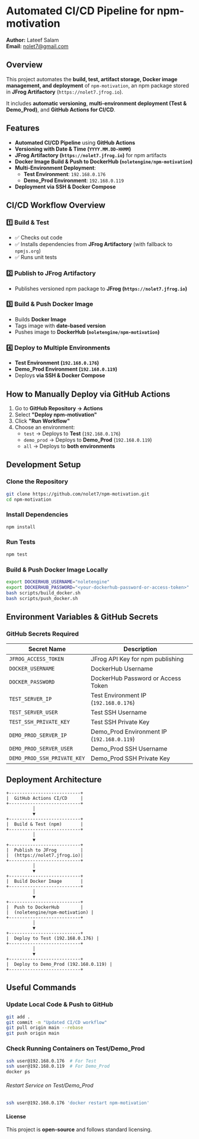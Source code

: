 # Automated CI/CD Pipeline for npm-motivation

**Author:** Lateef Salam  
**Email:** nolet7@gmail.com  

## Overview
This project automates the **build, test, artifact storage, Docker image management, and deployment** of `npm-motivation`, an npm package stored in **JFrog Artifactory** (`https://nolet7.jfrog.io`).

It includes **automatic versioning**, **multi-environment deployment (Test & Demo_Prod)**, and **GitHub Actions for CI/CD**.

## Features
- **Automated CI/CD Pipeline** using **GitHub Actions**
- **Versioning with Date & Time (`YYYY.MM.DD-HHMM`)**
- **JFrog Artifactory (`https://nolet7.jfrog.io`)** for npm artifacts
- **Docker Image Build & Push to DockerHub (`noletengine/npm-motivation`)**
- **Multi-Environment Deployment**:
  - **Test Environment**: `192.168.0.176`
  - **Demo_Prod Environment**: `192.168.0.119`
- **Deployment via SSH & Docker Compose**

## CI/CD Workflow Overview
### 1️⃣ Build & Test
- ✅ Checks out code
- ✅ Installs dependencies from **JFrog Artifactory** (with fallback to `npmjs.org`)
- ✅ Runs unit tests

### 2️⃣ Publish to JFrog Artifactory
-  Publishes versioned npm package to **JFrog (`https://nolet7.jfrog.io`)**

### 3️⃣ Build & Push Docker Image
-  Builds **Docker Image**
- Tags image with **date-based version**
- Pushes image to **DockerHub (`noletengine/npm-motivation`)**

### 4️⃣ Deploy to Multiple Environments
-  **Test Environment (`192.168.0.176`)**
-  **Demo_Prod Environment (`192.168.0.119`)**
-  Deploys **via SSH & Docker Compose**

## How to Manually Deploy via GitHub Actions
1. Go to **GitHub Repository → Actions**
2. Select **"Deploy npm-motivation"**
3. Click **"Run Workflow"**
4. Choose an environment:
   - `test` → Deploys to **Test** (`192.168.0.176`)
   - `demo_prod` → Deploys to **Demo_Prod** (`192.168.0.119`)
   - `all` → Deploys to **both environments**

## Development Setup
### Clone the Repository
```sh
git clone https://github.com/nolet7/npm-motivation.git
cd npm-motivation
```

### Install Dependencies
```sh
npm install
```

### Run Tests
```sh
npm test
```

### Build & Push Docker Image Locally
```sh
export DOCKERHUB_USERNAME="noletengine"
export DOCKERHUB_PASSWORD="<your-dockerhub-password-or-access-token>"
bash scripts/build_docker.sh
bash scripts/push_docker.sh
```

## Environment Variables & GitHub Secrets
### GitHub Secrets Required
| Secret Name  | Description |
|-------------|------------|
| `JFROG_ACCESS_TOKEN` | JFrog API Key for npm publishing |
| `DOCKER_USERNAME` | DockerHub Username |
| `DOCKER_PASSWORD` | DockerHub Password or Access Token |
| `TEST_SERVER_IP` | Test Environment IP (`192.168.0.176`) |
| `TEST_SERVER_USER` | Test SSH Username |
| `TEST_SSH_PRIVATE_KEY` | Test SSH Private Key |
| `DEMO_PROD_SERVER_IP` | Demo_Prod Environment IP (`192.168.0.119`) |
| `DEMO_PROD_SERVER_USER` | Demo_Prod SSH Username |
| `DEMO_PROD_SSH_PRIVATE_KEY` | Demo_Prod SSH Private Key |

## Deployment Architecture
```
+---------------------------+
|  GitHub Actions CI/CD     |
+---------------------------+
          │
          ▼
+---------------------------+
|  Build & Test (npm)       |
+---------------------------+
          │
          ▼
+---------------------------+
|  Publish to JFrog         |
|  (https://nolet7.jfrog.io)|
+---------------------------+
          │
          ▼
+---------------------------+
|  Build Docker Image       |
+---------------------------+
          │
          ▼
+---------------------------+
|  Push to DockerHub        |
|  (noletengine/npm-motivation) |
+---------------------------+
          │
          ▼
+---------------------------+
|  Deploy to Test (192.168.0.176) |
+---------------------------+
          │
          ▼
+---------------------------+
|  Deploy to Demo_Prod (192.168.0.119) |
+---------------------------+
```

## Useful Commands
### Update Local Code & Push to GitHub
```sh
git add .
git commit -m "Updated CI/CD workflow"
git pull origin main --rebase
git push origin main
```

### Check Running Containers on Test/Demo_Prod
```sh
ssh user@192.168.0.176  # For Test
ssh user@192.168.0.119  # For Demo_Prod
docker ps
```

###### Restart Service on Test/Demo_Prod
```sh
ssh user@192.168.0.176 'docker restart npm-motivation'
```

#### License
This project is **open-source** and follows standard licensing.


